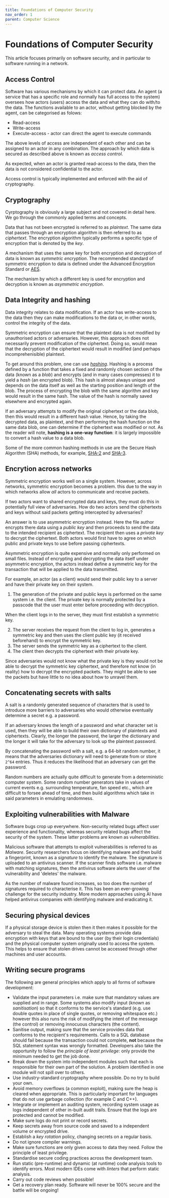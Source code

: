 ```yaml
---
title: Foundations of Computer Security
nav_order: 1
parent: Computer Science
---
```


# Foundations of Computer Security

This article focuses primarily on software security, and in particular to software running in a network.

## Access Control

Software has various mechanisms by which it can protect data. An agent (a service that has a specific role and normally has full access to the system) oversees how actors (users) access the data and what they can do with/to the data. The functions available to an actor, without getting blocked by the agent, can be categorised as folows:

+ Read-access
+ Write-access
+ Execute-access - actor can direct the agent to execute commands

The above levels of access are independent of each other and can be assigned to an actor in any combination. The approach by which data is secured as described above is known as _access control_.

As expected, when an actor is granted read-access to the data, then the data is not considered confidential to the actor.

Access control is typically implemented and enforced with the aid of cryptography.

## Cryptography

Cyrptography is obviously a large subject and not covered in detail here. We go through the commonly applied terms and concepts.

Data that has not been encrypted is referred to as _plaintext_. The same data that passes through an encryption algorithm is then referred to as _ciphertext_. The encryption algorithm typically performs a specific type of encryption that is denoted by the _key_.

A mechanism that uses the same key for both encryption and decryption of data is known as _symmetric encryption_. The recommended standard of symmetric encryption to data is defined under the Advanced Encryption Standard or [AES](https://en.wikipedia.org/wiki/Advanced_Encryption_Standard).

The mechanism by which a different key is used for encryption and decryption is known as _asymmetric encryption_.

## Data Integrity and hashing

Data integrity relates to data modification. If an actor has write-access to the data then they can make modifications to the data or, in other words, control the integrity of the data.

Symmetric encryption can ensure that the plaintext data is not modified by unauthorised actors or adversaries. However, this approach does not necessarily prevent modification of the ciphertext. Doing so, would mean that the decryption of the ciphertext would result in modified (and perhaps incomprehenisible) plaintext.

To get around this problem, one can use [_hashing_](https://en.wikipedia.org/wiki/Hash_function). Hashing is a process defined by a function that takes a fixed and randomly chosen section of the data (known as a _blob_) and encrypts (and in many cases compresses) it to yield a _hash_ (an encrypted blob). This hash is almost always unique and depends on the data itself as well as the starting position and length of the blob. The process of encrypting the blob with the same algorithm and key would result in the same hash. The value of the hash is normally saved elsewhere and encrypted again.

If an adversary attempts to modify the original ciphertext or the data blob, then this would result in a different hash value. Hence, by taking the decrypted data, as plaintext, and then performing the hash function on the same data blob, one can determine if the ciphertext was modified or not. As the reader will note, __hashing is a one-way function__: it is largely impossible to convert a hash value to a data blob.

Some of the more common hashing methods in use are the Secure Hash Algorithm (SHA) methods, for example, [SHA-2](https://en.wikipedia.org/wiki/SHA-2) and [SHA-3](https://en.wikipedia.org/wiki/SHA-3).

## Encrytion across networks

Symmetric encryption works well on a single system. However, across networks, symmetric encryption becomes a problem. this due to the way in which networks allow _all_ actors to communicate and receive packets.

If two actors want to shared encrypted data and keys, they must do this in potentially full view of adversaries. How do two actors send the ciphertexts and keys without said packets getting intercepted by adversaries?

An answer is to use asymmetric encryption instead. Here the file author encrypts there data using a _public key_ and then proceeds to send the data to the intended recipient as ciphertext. The recipient then uses a _private key_ to decrypt the ciphertext. Both actors would first have to agree on which public and private keys to use before passing ciphertexts.

Asymmetric encryption is quite expensive and normally only performed on small files. Instead of encrypting and decrypting the data itself under asymmetric encryption, the actors instead define a symmetric key for the transaction that will be applied to the data transmitted.

For example, an actor (as a client) would send their public key to a server and have their private key on their system. 

1. The generation of the private and public keys is performed on the same system i.e. the client. The private key is normally protected by a passcode that the user must enter before proceeding with decryption.

When the client logs in to the server, they must first establish a symmetric key. 

2. The server receives the request from the client to log in, generates a symmetric key and then uses the client public key (it received beforehand) to encrypt the symmetric key. 
3. The server sends the symmetric key as a ciphertext to the client.
4. The client then decrypts the ciphertext with their private key.

Since adversaries would not know what the private key is they would not be able to decrypt the symmetric key ciphertext, and therefore not know (in reality) how to decrypt the encrypted packets. They might be able to see the packets but have little to no idea about how to unravel them.

## Concatenating secrets with salts

A salt is a randomly generated sequence of characters that is used to introduce more barriers to adversaries who would otherwise eventually determine a secret e.g. a password.

If an adversary knows the length of a password and what character set is used, then they will be able to build their own dictionary of plaintexts and ciphertexts. Clearly, the longer the password, the larger the dictionary and the longer it will take for the adversary to look up the plaintext password.

By concatenating the password with a salt, e.g. a 64-bit random number, it means that the adversaries dictionary will need to generate from or store ```2^64``` entries. Thus it reduces the likelihood that an adversary can get the password.

Random numbers are actually quite difficult to generate from a deterministic computer system. Some random number generators take in values of current events e.g. surrounding temperature, fan speed etc., which are difficult to forsee ahead of time, and then build algorithms which take in said parameters in emulating randomness.

## Exploiting vulnerabilities with Malware

Software bugs crop up everywhere. Non-security related bugs affect user experience and functionality, whereas security related bugs affect the security of the system. These latter problems are known as _vulnerabilities_.

Malicious software that attempts to exploit vulnerabilities is referred to as _Malware_. Security researchers focus on identifying malware and then build a fingerprint, known as a _signature_ to identify the malware. The signature is uploaded to an antivirus scanner. If the scanner finds software i.e. malware with matching signatures, then the antivirus software alerts the user of the vulnerability and 'deletes' the malware.

As the number of malware found increases, so too does the number of signatures required to characterise it. This has been an ever-growing challenge for the security industry. More modern approaches using AI have helped antivirus companies with identifying malware and eradicating it.

## Securing physical devices

If a physical storage device is stolen then it then makes it possible for the adversary to steal the data. Many operating systems provide data encryption with keys that are bound to the user (by their login credentials) and the physical computer system originally used to access the system. This helps to ensure that stolen drives cannot be accessed through other machines and user accounts.

## Writing secure programs

The following are general principles which apply to all forms of software development:

+ Validate the input parameters i.e. make sure that mandatory values are supplied and in range. Some systems also modify input (known as _sanitisation_) so that it conforms to the service's standard (e.g. use double quotes in place of single quotes, or removing whitespace etc.) however this also runs the risk of modifying the intent of the message (the control) or removing innocuous characters (the content).
+ Sanitise output, making sure that the service provides data that conforms to the recipient's requirements. Calls to a SQL database should fail because the transaction could not complete, __not__ because the SQL statement syntax was wrongly formatted. Developers also take the opportunity to follow the _principle of least privilege_: only provide the minimum needed to get the job done.
+ Break down the system into independent modules such that each is responsible for their own part of the solution. A problem identified in one module will not spill over to others.
+ Use industry-standard cryptography where possible. Do no try to build your own.
+ Avoid memory overflows (a common exploit), making sure the heap is cleared when appropriate. This is particularly important for languages that do not use garbage collection (for example C and C++).
+ Integrate or implement an auditing system, recording system usage as logs independent of other in-built audit trails. Ensure that the logs are protected and cannot be modified.
+ Make sure logs do not print or record secrets.
+ Keep secrets away from source code and saved to a independent volume or encrypted drive. 
+ Establish a _key rotation_ policy, changing secrets on a regular basis.
+ Do not ignore compiler warnings.
+ Make sure functions are only given access to data they need. Follow the principle of least privilege.
+ Standardise secure coding practices across the development team.
+ Run static (pre-runtime) and dynamic (at runtime) code analysis tools to identify errors. Most modern IDEs come with _linters_ that perform static analysis.
+ Carry out code reviews when possible!
+ Get a recovery plan ready. Software will never be 100% secure and the battle will be ongoing!

